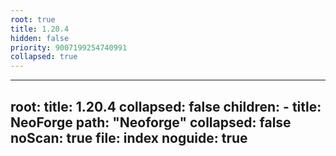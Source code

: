 ```yaml
---
root: true
title: 1.20.4
hidden: false
priority: 9007199254740991
collapsed: true
---
```


---
root:
  title: 1.20.4
  collapsed: false
  children:
      - title: NeoForge
        path: "Neoforge"
        collapsed: false
        noScan: true
        file: index
noguide: true
---
